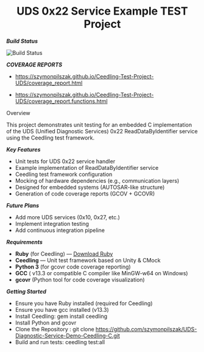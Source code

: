   <h1 align="center"> UDS 0x22 Service Example TEST Project</h1>

***Build Status***


![Build Status](https://github.com/szymonpilszak/UDS-Diagnostic-Service-Demo-Ceedling-C/actions/workflows/ci.yml/badge.svg)



***COVERAGE REPORTS***

+  https://szymonpilszak.github.io/Ceedling-Test-Project-UDS/coverage_report.html

+  https://szymonpilszak.github.io/Ceedling-Test-Project-UDS/coverage_report.functions.html


Overview

This project demonstrates unit testing for an embedded C implementation of the UDS (Unified Diagnostic Services) 0x22 ReadDataByIdentifier service using the Ceedling test framework.


***Key Features***
  -  Unit tests for UDS 0x22 service handler
  -  Example implementation of ReadDataByIdentifier service
  -  Ceedling test framework configuration
  -  Mocking of hardware dependencies (e.g., communication layers)
  -  Designed for embedded systems (AUTOSAR-like structure)
  - Generation of code coverage reports (GCOV + GCOVR)

***Future Plans***
  -  Add more UDS services (0x10, 0x27, etc.)
  -  Implement integration testing
  -  Add continuous integration pipeline

***Requirements***
- **Ruby** (for Ceedling) — [Download Ruby](https://rubyinstaller.org/)
- **Ceedling** — Unit test framework based on Unity & CMock
- **Python 3** (for gcovr code coverage reporting)
- **GCC** ( v13.3 or compatible C compiler like MinGW-w64 on Windows)
- **gcovr** (Python tool for code coverage visualization)

***Getting Started***
  -  Ensure you have Ruby installed (required for Ceedling)
  -  Ensure you have gcc installed (v13.3)
  -  Install Ceedling: gem install ceedling
  -  Install Python and gcovr
  -  Clone the Repository : git clone https://github.com/szymonpilszak/UDS-Diagnostic-Service-Demo-Ceedling-C.git
  -  Build and run tests: ceedling test:all
